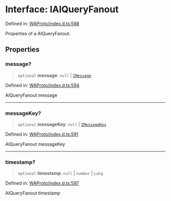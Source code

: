 # Interface: IAIQueryFanout

Defined in: [WAProto/index.d.ts:588](https://github.com/Fokusdotid/bail/blob/0fe6346a5ff68a74eb71890335c982b44e2da604/WAProto/index.d.ts#L588)

Properties of a AIQueryFanout.

## Properties

### message?

> `optional` **message**: `null` \| [`IMessage`](IMessage.md)

Defined in: [WAProto/index.d.ts:594](https://github.com/Fokusdotid/bail/blob/0fe6346a5ff68a74eb71890335c982b44e2da604/WAProto/index.d.ts#L594)

AIQueryFanout message

***

### messageKey?

> `optional` **messageKey**: `null` \| [`IMessageKey`](IMessageKey.md)

Defined in: [WAProto/index.d.ts:591](https://github.com/Fokusdotid/bail/blob/0fe6346a5ff68a74eb71890335c982b44e2da604/WAProto/index.d.ts#L591)

AIQueryFanout messageKey

***

### timestamp?

> `optional` **timestamp**: `null` \| `number` \| `Long`

Defined in: [WAProto/index.d.ts:597](https://github.com/Fokusdotid/bail/blob/0fe6346a5ff68a74eb71890335c982b44e2da604/WAProto/index.d.ts#L597)

AIQueryFanout timestamp
